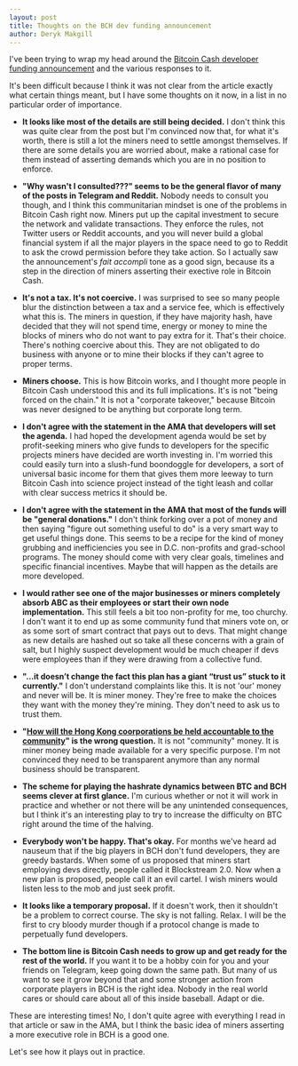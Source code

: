 ```yaml
---
layout: post
title: Thoughts on the BCH dev funding announcement
author: Deryk Makgill
---
```


I've been trying to wrap my head around the [Bitcoin Cash developer funding announcement](https://medium.com/@jiangzhuoer/infrastructure-funding-plan-for-bitcoin-cash-131fdcd2412e) and the various responses to it.

It's been difficult because I think it was not clear from the article exactly what certain things meant, but I have some thoughts on it now, in a list in no particular order of importance.

- **It looks like most of the details are still being decided.** I don't think this was quite clear from the post but I'm convinced now that, for what it's worth, there is still a lot the miners need to settle amongst themselves. If there are some details you are worried about, make a rational case for them instead of asserting demands which you are in no position to enforce.

- **"Why wasn't I consulted???" seems to be the general flavor of many of the posts in Telegram and Reddit.** Nobody needs to consult you though, and I think this communitarian mindset is one of the problems in Bitcoin Cash right now. Miners put up the capital investment to secure the network and validate transactions. They enforce the rules, not Twitter users or Reddit accounts, and you will never build a global financial system if all the major players in the space need to go to Reddit to ask the crowd permission before they take action. So I actually saw the announcement's *fait accompli* tone as a good sign, because its a step in the direction of miners asserting their exective role in Bitcoin Cash.

- **It's not a tax. It's not coercive.** I was surprised to see so many people blur the distinction between a tax and a service fee, which is effectively what this is. The miners in question, if they have majority hash, have decided that they will not spend time, energy or money to mine the blocks of miners who do not want to pay extra for it. That's their choice. There's nothing coercive about this. They are not obligated to do business with anyone or to mine their blocks if they can't agree to proper terms.

- **Miners choose.** This is how Bitcoin works, and I thought more people in Bitcoin Cash understood this and its full implications. It's is not "being forced on the chain." It is not a "corporate takeover," because Bitcoin was never designed to be anything but corporate long term.  

- **I don't agree with the statement in the AMA that developers will set the agenda.** I had hoped the development agenda would be set by profit-seeking miners who give funds to developers for the specific projects miners have decided are worth investing in. I'm worried this could easily turn into a slush-fund boondoggle for developers, a sort of universal basic income for them that gives them more leeway to turn Bitcoin Cash into science project instead of the tight leash and collar with clear success metrics it should be. 

- **I don't agree with the statement in the AMA that most of the funds will be "general donations."** I don't think forking over a pot of money and then saying "figure out something useful to do" is a very smart way to get useful things done. This seems to be a recipe for the kind of money grubbing and inefficiencies you see in D.C. non-profits and grad-school programs. The money should come with very clear goals, timelines and specific financial incentives. Maybe that will happen as the details are more developed.

- **I would rather see one of the major businesses or miners completely absorb ABC as their employees or start their own node implementation.**  This still feels a bit too non-profity for me, too churchy. I don't want it to end up as some community fund that miners vote on, or as some sort of smart contract that pays out to devs. That might change as new details are hashed out so take all these concerns with a grain of salt, but I highly suspect development would be much cheaper if devs were employees than if they were drawing from a collective fund.

- **"...it doesn’t change the fact this plan has a giant “trust us” stuck to it currently."** I don't understand complaints like this. It is not 'our' money and never will be. It is miner money. They're free to make the choices they want with the money they're mining. They don't need to ask us to trust them. 

- **"[How will the Hong Kong coorporations be held accountable to the community](https://read.cash/@Jake/some-thoughts-questions-on-jiang-zhuoers-miner-funding-announcement-84549728)" is the wrong question.** It is not "community" money. It is miner money being made available for a very specific purpose. I'm not convinced they need to be transparent anymore than any normal business should be transparent. 

- **The scheme for playing the hashrate dynamics between BTC and BCH seems clever at first glance.** I'm curious whether or not it will work in practice and whether or not there will be any unintended consequences, but I think it's an interesting play to try to increase the difficulty on BTC right around the time of the halving.

- **Everybody won't be happy. That's okay.** For months we've heard ad nauseum that if the big players in BCH don't fund developers, they are greedy bastards. When some of us proposed that miners start employing devs directly, people called it Blockstream 2.0. Now when a new plan is proposed, people call it an evil cartel. I wish miners would listen less to the mob and just seek profit.

- **It looks like a temporary proposal.** If it doesn't work, then it shouldn't be a problem to correct course. The sky is not falling. Relax. I will be the first to cry bloody murder though if a protocol change is made to perpetually fund developers.

- **The bottom line is Bitcoin Cash needs to grow up and get ready for the rest of the world.** If you want it to be a hobby coin for you and your friends on Telegram, keep going down the same path. But many of us want to see it grow beyond that and some stronger action from corporate players in BCH is the right idea. Nobody in the real world cares or should care about all of this inside baseball. Adapt or die.

These are interesting times! No, I don't quite agree with everything I read in that article or saw in the AMA, but I think the basic idea of miners asserting a more executive role in BCH is a good one. 

Let's see how it plays out in practice.
